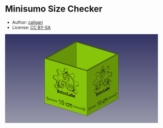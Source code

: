 # Minisumo Size Checker

* Author: [caligari][TWI01]
* License:  [CC BY-SA][CCB01]

![Render of the Minisumo Size Checker](minisumo-size-checker.png)


[TWI01]: https://twitter.com/caligari_pub
[CCB01]: http://creativecommons.org/licenses/by-sa/4.0/


